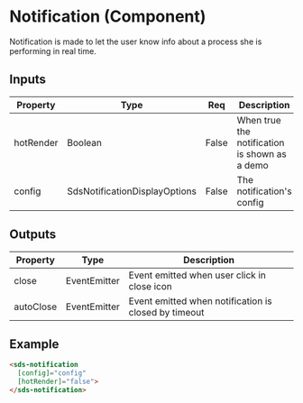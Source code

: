 # Notification (Component)

   Notification is made to let the user know info about a process she is performing in real time.

## Inputs

| Property      | Type                         | Req   | Description                                                                                                                                     | Default |
| ------------- | ---------------------------- | ----- | ----------------------------------------------------------------------------------------------------------------------------------------------- | ------- |
| hotRender     | Boolean                      | False | When true the notification is shown as a demo                                                                                                             | false   |
| config        | SdsNotificationDisplayOptions | False | The notification's config 


## Outputs

| Property | Type              | Description                                  |
| -------- | ----------------- | -------------------------------------------- |
| close    | EventEmitter      | Event emitted when user click in close icon |
| autoClose| EventEmitter      | Event emitted when notification is closed by timeout         |

## Example


```html
<sds-notification 
  [config]="config"
  [hotRender]="false">
</sds-notification>
```

